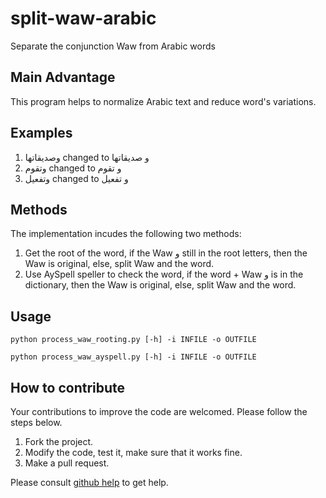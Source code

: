# split-waw-arabic
Separate the conjunction Waw from Arabic words

## Main Advantage
This program helps to normalize Arabic text and reduce word's variations. 

## Examples
1. وصديقاتها changed to و صديقاتها 
2. وتقوم changed to و تقوم
3. وتفعيل changed to و تفعيل


## Methods
The implementation incudes the following two methods: 
1. Get the root of the word, if the Waw و still in the root letters, then the Waw is original, else, split Waw and the word.
2. Use AySpell speller to check the word, if the word + Waw و is in the dictionary, then the Waw is original, else, split Waw and the word. 

## Usage
```python process_waw_rooting.py [-h] -i INFILE -o OUTFILE```

```python process_waw_ayspell.py [-h] -i INFILE -o OUTFILE```


## How to contribute
Your contributions to improve the code are welcomed. Please follow the steps below.
1. Fork the project.
2. Modify the code, test it, make sure that it works fine. 
3. Make a pull request.

Please consult [github help](https://help.github.com/) to get help.